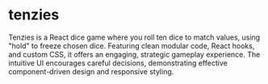 # tenzies
Tenzies is a React dice game where you roll ten dice to match values, using "hold" to freeze chosen dice. Featuring clean modular code, React hooks, and custom CSS, it offers an engaging, strategic gameplay experience. The intuitive UI encourages careful decisions, demonstrating effective component-driven design and responsive styling.
